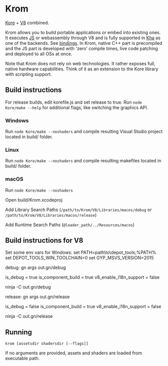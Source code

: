 # Krom

[Kore](https://github.com/Kode/Kore) + [V8](https://developers.google.com/v8/) combined.

Krom allows you to build portable applications or embed into existing ones. It executes [JS](https://github.com/luboslenco/krom_jstest) or webassembly through V8 and is fully supported in [Kha](https://github.com/Kode/Kha) as one of the backends. See [bindings](https://github.com/Kode/Kha/blob/master/Backends/Krom/Krom.hx). In Krom, native C++ part is precompiled and the JS part is developed with 'zero' compile times, live code patching and deployed to all OSs at once.

Note that Krom does not rely on web technologies. It rather exposes full, native hardware capabilities. Think of it as an extension to the Kore library with scripting support.

## Build instructions

For release builds, edit korefile.js and set release to true. Run `node Kore/make --help` for additional flags, like switching the graphics API.

### Windows

Run `node Kore/make --noshaders` and compile resulting Visual Studio project located in build/ folder.

### Linux

Run `node Kore/make --noshaders` and compile resulting makefiles located in build/ folder.

### macOS

Run `node Kore/make --noshaders`

Open build/Krom.xcodeproj

Add Library Search Paths (`/path/to/Krom/V8/Libraries/macos/debug` or `/path/to/Krom/V8/Libraries/macos/release`)

Add Runtime Search Paths (`@loader_path/../Resources/macos`)

## Build instructions for V8

Set some env vars for Windows:
set PATH=path\to\depot_tools;%PATH%
set DEPOT_TOOLS_WIN_TOOLCHAIN=0
set GYP_MSVS_VERSION=2015

debug:
gn args out.gn/debug

is_debug = true
is_component_build = true
v8_enable_i18n_support = false

ninja -C out.gn/debug

release:
gn args out.gn/release

is_debug = false
is_component_build = true
v8_enable_i18n_support = false

ninja -C out.gn/release

## Running

`krom [assetsdir shadersdir [--flags]]`

If no arguments are provided, assets and shaders are loaded from executable path.
